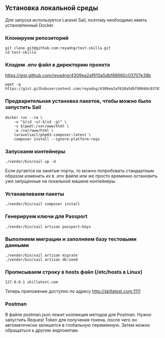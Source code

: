 ## Установка локальной среды
Для запуска используется Laravel Sail, поэтому необходимо иметь установленный Docker.

### Клонируем репозиторий
```shell
git clone git@github.com:reyadng/test-skilla.git
cd test-skilla
```

### Кладем .env файл в директорию проекта
https://gist.github.com/reyadng/4309ea2af610a5dbf88660c03707e39b

```shell
wget -q https://gist.githubusercontent.com/reyadng/4309ea2af610a5dbf88660c03707e39b/raw/84f559ea9c4d2396c3cb95d62d377b92ca3e384a/.env
```

### Предварительная установка пакетов, чтобы можно было запустить Sail
```shell
docker run --rm \
    -u "$(id -u):$(id -g)" \
    -v $(pwd):/var/www/html \
    -w /var/www/html \
    laravelsail/php83-composer:latest \
    composer install --ignore-platform-reqs
```

### Запускаем контейнеры
```shell
./vendor/bin/sail up -d
```
Если ругается на занятые порты, то можно попробовать стандартным образом изменить их в .env файле или же просто временно остановить уже запущенные на локальной машине контейнеры.

### Устанавливаем пакеты
```shell
./vendor/bin/sail composer install
```

### Генерируем ключи для Passport
```shell
./vendor/bin/sail artisan passport:keys
```

### Выполняем миграции и заполняем базу тестовыми данными
```shell
./vendor/bin/sail artisan migrate
./vendor/bin/sail artisan db:seed
```

### Прописываем строку в hosts файл (/etc/hosts в Linux)
```
127.0.0.1 skillatest.com
```

Теперь приложение доступно по адресу http://skillatest.com:1111

### Postman
В файле postman.json лежит коллекция методов для Postman. Нужно запустить Request Token для получения токена, после чего он автоматически запишется в глобальную переменную. Затем можно обращаться к другим эндпоинтам.
